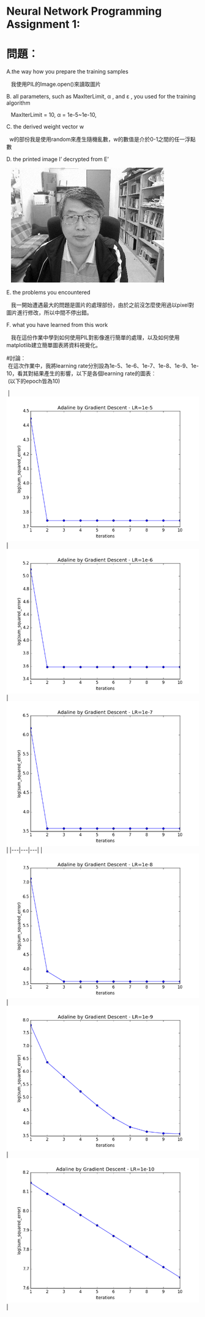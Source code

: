 # Neural Network Programming Assignment 1:

# 問題︰  
  A.the way how you prepare the training samples  
  
    我使用PIL的Image.open()來讀取圖片  
    
  B. all parameters, such as MaxIterLimit, α , and ε , you used for the training algorithm  
  
    MaxIterLimit = 10, α = 1e-5~1e-10,  
    
  C. the derived weight vector w  
  
    w的部份我是使用random來產生隨機亂數，w的數值是介於0-1之間的任一浮點數  
    
  D. the printed image I’ decrypted from E’  
  
    ![error](https://github.com/weiwow123/ML2018_410321114/blob/master/imgResult/decrypted_EP1e-9_10.png)  
    
  E. the problems you encountered  
  
    我一開始遭遇最大的問題是圖片的處理部份，由於之前沒怎麼使用過以pixel對圖片進行修改，所以中間不停出錯。  
    
  F. what you have learned from this work  
  
    我在這份作業中學到如何使用PIL對影像進行簡單的處理，以及如何使用matplotlib建立簡單圖表將資料視覺化。  
    
#討論︰  
  在這次作業中，我將learning rate分別設為1e-5、1e-6、1e-7、1e-8、1e-9、1e-10，看其對結果產生的影響，以下是各個learning rate的圖表︰  
  (以下的epoch皆為10)  
  
  |![error](https://github.com/weiwow123/ML2018_410321114/blob/master/result/1e-5_10.png)|
  ![error](https://github.com/weiwow123/ML2018_410321114/blob/master/result/1e-6_10.png)|
  ![error](https://github.com/weiwow123/ML2018_410321114/blob/master/result/1e-7_10.png)| 
  |---|---|---| 
  |![error](https://github.com/weiwow123/ML2018_410321114/blob/master/result/1e-8_10.png)|
  ![error](https://github.com/weiwow123/ML2018_410321114/blob/master/result/1e-9_10.png)|  
  ![error](https://github.com/weiwow123/ML2018_410321114/blob/master/result/1e-10_10.png)| 
  
